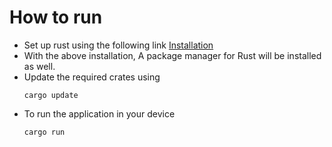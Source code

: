 # How to run

- Set up rust using the following link [Installation](https://www.rust-lang.org/tools/install)
- With the above installation, A package manager for Rust will be installed as well. 
- Update the required crates using 
    ```
    cargo update
    ```
- To run the application in your device 
    ```
    cargo run
    ```